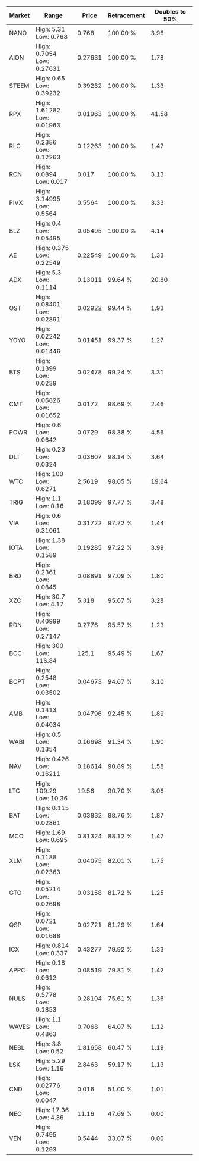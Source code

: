 | Market | Range | Price| Retracement | Doubles to 50% |
| --- | --- | --- | --- | --- |
| NANO | High: 5.31<br />Low: 0.768 | 0.768 | 100.00 % | 3.96 |
| AION | High: 0.7054<br />Low: 0.27631 | 0.27631 | 100.00 % | 1.78 |
| STEEM | High: 0.65<br />Low: 0.39232 | 0.39232 | 100.00 % | 1.33 |
| RPX | High: 1.61282<br />Low: 0.01963 | 0.01963 | 100.00 % | 41.58 |
| RLC | High: 0.2386<br />Low: 0.12263 | 0.12263 | 100.00 % | 1.47 |
| RCN | High: 0.0894<br />Low: 0.017 | 0.017 | 100.00 % | 3.13 |
| PIVX | High: 3.14995<br />Low: 0.5564 | 0.5564 | 100.00 % | 3.33 |
| BLZ | High: 0.4<br />Low: 0.05495 | 0.05495 | 100.00 % | 4.14 |
| AE | High: 0.375<br />Low: 0.22549 | 0.22549 | 100.00 % | 1.33 |
| ADX | High: 5.3<br />Low: 0.1114 | 0.13011 | 99.64 % | 20.80 |
| OST | High: 0.08401<br />Low: 0.02891 | 0.02922 | 99.44 % | 1.93 |
| YOYO | High: 0.02242<br />Low: 0.01446 | 0.01451 | 99.37 % | 1.27 |
| BTS | High: 0.1399<br />Low: 0.0239 | 0.02478 | 99.24 % | 3.31 |
| CMT | High: 0.06826<br />Low: 0.01652 | 0.0172 | 98.69 % | 2.46 |
| POWR | High: 0.6<br />Low: 0.0642 | 0.0729 | 98.38 % | 4.56 |
| DLT | High: 0.23<br />Low: 0.0324 | 0.03607 | 98.14 % | 3.64 |
| WTC | High: 100<br />Low: 0.6271 | 2.5619 | 98.05 % | 19.64 |
| TRIG | High: 1.1<br />Low: 0.16 | 0.18099 | 97.77 % | 3.48 |
| VIA | High: 0.6<br />Low: 0.31061 | 0.31722 | 97.72 % | 1.44 |
| IOTA | High: 1.38<br />Low: 0.1589 | 0.19285 | 97.22 % | 3.99 |
| BRD | High: 0.2361<br />Low: 0.0845 | 0.08891 | 97.09 % | 1.80 |
| XZC | High: 30.7<br />Low: 4.17 | 5.318 | 95.67 % | 3.28 |
| RDN | High: 0.40999<br />Low: 0.27147 | 0.2776 | 95.57 % | 1.23 |
| BCC | High: 300<br />Low: 116.84 | 125.1 | 95.49 % | 1.67 |
| BCPT | High: 0.2548<br />Low: 0.03502 | 0.04673 | 94.67 % | 3.10 |
| AMB | High: 0.1413<br />Low: 0.04034 | 0.04796 | 92.45 % | 1.89 |
| WABI | High: 0.5<br />Low: 0.1354 | 0.16698 | 91.34 % | 1.90 |
| NAV | High: 0.426<br />Low: 0.16211 | 0.18614 | 90.89 % | 1.58 |
| LTC | High: 109.29<br />Low: 10.36 | 19.56 | 90.70 % | 3.06 |
| BAT | High: 0.115<br />Low: 0.02861 | 0.03832 | 88.76 % | 1.87 |
| MCO | High: 1.69<br />Low: 0.695 | 0.81324 | 88.12 % | 1.47 |
| XLM | High: 0.1188<br />Low: 0.02363 | 0.04075 | 82.01 % | 1.75 |
| GTO | High: 0.05214<br />Low: 0.02698 | 0.03158 | 81.72 % | 1.25 |
| QSP | High: 0.0721<br />Low: 0.01688 | 0.02721 | 81.29 % | 1.64 |
| ICX | High: 0.814<br />Low: 0.337 | 0.43277 | 79.92 % | 1.33 |
| APPC | High: 0.18<br />Low: 0.0612 | 0.08519 | 79.81 % | 1.42 |
| NULS | High: 0.5778<br />Low: 0.1853 | 0.28104 | 75.61 % | 1.36 |
| WAVES | High: 1.1<br />Low: 0.4863 | 0.7068 | 64.07 % | 1.12 |
| NEBL | High: 3.8<br />Low: 0.52 | 1.81658 | 60.47 % | 1.19 |
| LSK | High: 5.29<br />Low: 1.16 | 2.8463 | 59.17 % | 1.13 |
| CND | High: 0.02776<br />Low: 0.0047 | 0.016 | 51.00 % | 1.01 |
| NEO | High: 17.36<br />Low: 4.36 | 11.16 | 47.69 % | 0.00 |
| VEN | High: 0.7495<br />Low: 0.1293 | 0.5444 | 33.07 % | 0.00 |
